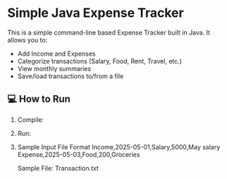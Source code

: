 # Simple Java Expense Tracker

This is a simple command-line based Expense Tracker built in Java. It allows you to:

- Add Income and Expenses
- Categorize transactions (Salary, Food, Rent, Travel, etc.)
- View monthly summaries
- Save/load transactions to/from a file

## 💻 How to Run

1. Compile:
2. Run:
3. Sample Input File Format
    Income,2025-05-01,Salary,5000,May salary
    Expense,2025-05-03,Food,200,Groceries

   Sample File:
   Transaction.txt
